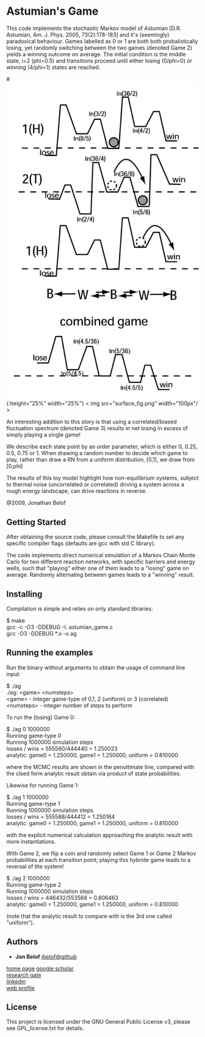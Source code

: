 # Astumian's Game

This code implements the stochastic Markov model of Astumian [D.R. Astumian, Am. J. Phys. 2005, 73(2):178-183] and it's (seemingly) paradoxical behaviour.  Games labelled as 0 or 1 are both both probalistically losing, yet randomly switching between the two games (denoted Game 2) yields a winning outcome on average. The initial condition is the middle state, i=2 (phi=0.5) and transitions
proceed until either losing (0/phi=0) or winning (4/phi=1) states are reached.

#![Diagrammatic representation of the Markov chains leading to losing games (top two chain) and winning game via stochastic alternation of game strategy (bottom, representing the mean winning outcome)](./surface_fig.png){:height="25%" width="25%"}
< img src="surface_fig.png" width="100px"/ >

An interesting addition to this story is that using a correlated/biased fluctuation spectrum (denoted Game 3) results in net losing in excess of simply playing a single game!

We describe each state point by an order parameter, which is either 0, 0.25, 0.5, 0.75 or 1.  When drawing a random number to decide which game to play, rather than draw a RN from a uniform distribution, [0,1], we draw from [0,phi]

The results of this toy model highlight how non-equilibrium systems, subject to thermal noise (uncorrelated or correlated) driving a system across a rough energy landscape, can drive reactions in reverse. 

@2009, Jonathan Belof

## Getting Started

After obtaining the source code, please consult the Makefile to set any specific compiler flags (defaults are gcc with std C library).

The code implements direct numerical simulation of a Markov Chain Monte Carlo for two different reaction networks, with specific barriers and energy wells, such that "playing" either one of them leads to a "losing" game on average. Randomly alternating between games leads to a "winning" result.


## Installing

Compilation is simple and relies on only standard libraries:

$ make  
gcc -c -O3 -DDEBUG -I. astumian_game.c  
gcc -O3 -DDEBUG *.o -o ag  


## Running the examples

Run the binary without arguments to obtain the usage of command line input:

$ ./ag  
./ag: \<game\> \<numsteps\>   
	\<game\> - integer game-type of 0,1, 2 (uniform) or 3 (correlated)  
	\<numsteps\> - integer number of steps to perform  

To run the (losing) Game 0:

$ ./ag 0 1000000  
Running game-type 0  
Running 1000000 simulation steps  
losses / wins = 555560/444440 = 1.250023  
analytic: game0 = 1.250000, game1 = 1.250000, uniform = 0.810000  

where the MCMC results are shown in the penultimate line, compared with the clsed form analytic result obtain via product of state probabilities.

Likewise for running Game 1:

$ ./ag 1 1000000  
Running game-type 1  
Running 1000000 simulation steps  
losses / wins = 555588/444412 = 1.250164  
analytic: game0 = 1.250000, game1 = 1.250000, uniform = 0.810000

with the explicit numerical calculation approaching the analytic result with more instantiations.

With Game 2, we flip a coin and randomly select Game 1 or Game 2 Markov probabilities at each transition point; playing this hybride game leads to a reversal of the system!

$ ./ag 2 1000000  
Running game-type 2  
Running 1000000 simulation steps  
losses / wins = 446432/553568 = 0.806463  
analytic: game0 = 1.250000, game1 = 1.250000, uniform = 0.810000

(note that the analytic result to compare with is the 3rd one called "uniform").


## Authors

* **Jon Belof** [jbelof@github](https://github.com/jbelof)  

[home page](http://people.llnl.gov/belof1)
[google scholar](https://scholar.google.com/citations?user=gNrlNbwAAAAJ&hl=en)  
[research gate](https://www.researchgate.net/profile/Jon_Belof)  
[linkedin](http://www.linkedin.com/in/jbelof)  
[web profile](http://jbelof.academia.edu)  


## License

This project is licensed under the GNU General Public License v3, please see GPL_license.txt for details.


